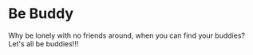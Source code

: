# Be Buddy

Why be lonely with no friends around, when you can find your buddies? Let's all be buddies!!!